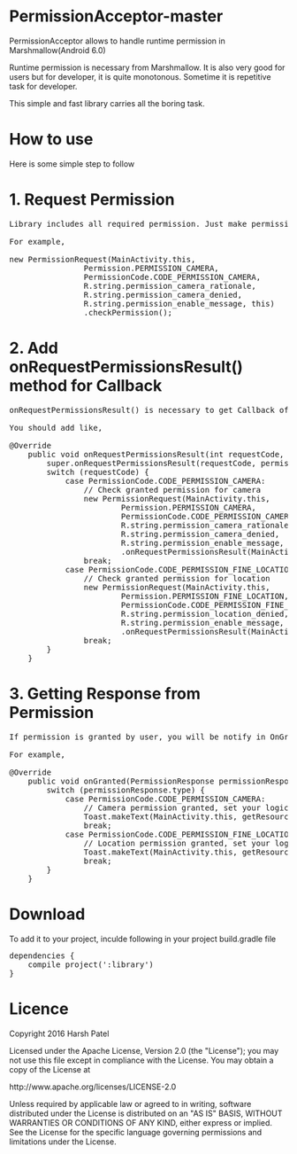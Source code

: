 # PermissionAcceptor-master

PermissionAcceptor allows to handle runtime permission in Marshmallow(Android 6.0)

Runtime permission is necessary from Marshmallow. It is also very good for users but for developer, it is quite monotonous. Sometime it is repetitive task for developer.
 
This simple and fast library carries all the boring task.

# How to use

Here is some simple step to follow

# 1. Request Permission
<pre>
Library includes all required permission. Just make permission request with adding "Permission", "PermissionCode" and few other parameters.

For example,

new PermissionRequest(MainActivity.this,
                Permission.PERMISSION_CAMERA,
                PermissionCode.CODE_PERMISSION_CAMERA,
                R.string.permission_camera_rationale,
                R.string.permission_camera_denied,
                R.string.permission_enable_message, this)
                .checkPermission();
</pre>
# 2. Add onRequestPermissionsResult() method for Callback
<pre>
onRequestPermissionsResult() is necessary to get Callback of permission result

You should add like,

@Override
    public void onRequestPermissionsResult(int requestCode, String[] permissions, int[] grantResults) {
        super.onRequestPermissionsResult(requestCode, permissions, grantResults);
        switch (requestCode) {
            case PermissionCode.CODE_PERMISSION_CAMERA:
                // Check granted permission for camera
                new PermissionRequest(MainActivity.this,
                        Permission.PERMISSION_CAMERA,
                        PermissionCode.CODE_PERMISSION_CAMERA,
                        R.string.permission_camera_rationale,
                        R.string.permission_camera_denied,
                        R.string.permission_enable_message, this)
                        .onRequestPermissionsResult(MainActivity.this, requestCode, grantResults);
                break;
            case PermissionCode.CODE_PERMISSION_FINE_LOCATION:
                // Check granted permission for location
                new PermissionRequest(MainActivity.this,
                        Permission.PERMISSION_FINE_LOCATION,
                        PermissionCode.CODE_PERMISSION_FINE_LOCATION, R.string.permission_location_rationale,
                        R.string.permission_location_denied,
                        R.string.permission_enable_message, this)
                        .onRequestPermissionsResult(MainActivity.this, requestCode, grantResults);
                break;
        }
    }
</pre>            
# 3. Getting Response from Permission
<pre>
If permission is granted by user, you will be notify in OnGranted().

For example,

@Override
    public void onGranted(PermissionResponse permissionResponse) {
        switch (permissionResponse.type) {
            case PermissionCode.CODE_PERMISSION_CAMERA:
                // Camera permission granted, set your logic here
                Toast.makeText(MainActivity.this, getResources().getString(R.string.permission_camera_granted), Toast.LENGTH_SHORT).show();
                break;
            case PermissionCode.CODE_PERMISSION_FINE_LOCATION:
                // Location permission granted, set your logic here
                Toast.makeText(MainActivity.this, getResources().getString(R.string.permission_location_granted), Toast.LENGTH_SHORT).show();
                break;
        }
    }
</pre>

# Download

To add it to your project, inculde following in your project build.gradle file
<pre>
dependencies {
    compile project(':library')
}
</pre>

# Licence

Copyright 2016 Harsh Patel

Licensed under the Apache License, Version 2.0 (the "License");
you may not use this file except in compliance with the License.
You may obtain a copy of the License at

<p>&#09;http://www.apache.org/licenses/LICENSE-2.0</p>

Unless required by applicable law or agreed to in writing, software
distributed under the License is distributed on an "AS IS" BASIS,
WITHOUT WARRANTIES OR CONDITIONS OF ANY KIND, either express or implied.
See the License for the specific language governing permissions and
limitations under the License.

